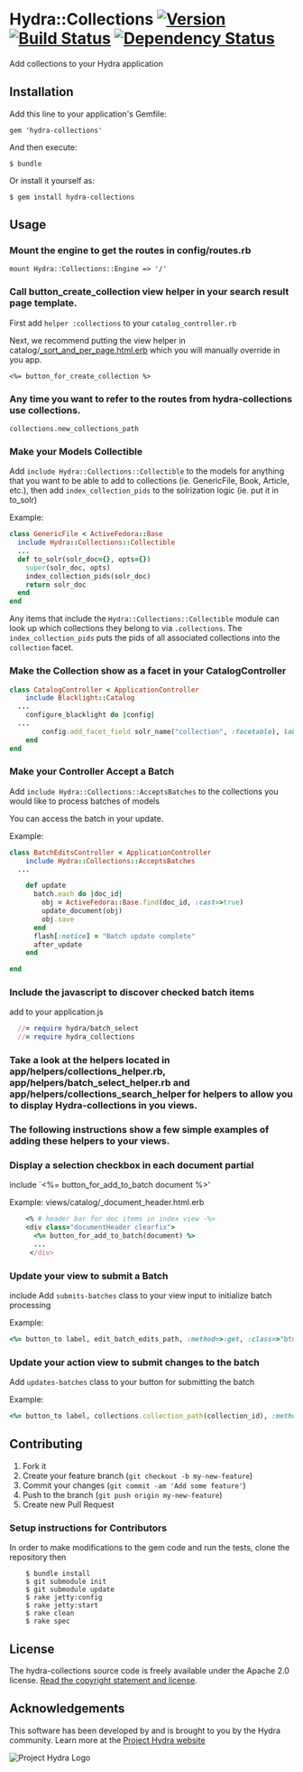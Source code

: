 # Hydra::Collections [![Version](https://badge.fury.io/rb/hydra-collections.png)](http://badge.fury.io/rb/hydra-collections) [![Build Status](https://travis-ci.org/projecthydra/hydra-collections.png?branch=master)](https://travis-ci.org/projecthydra/hydra-collections) [![Dependency Status](https://gemnasium.com/projecthydra/hydra-collections.png)](https://gemnasium.com/projecthydra/hydra-collections)

Add collections to your Hydra application

## Installation

Add this line to your application's Gemfile:

    gem 'hydra-collections'

And then execute:

    $ bundle

Or install it yourself as:

    $ gem install hydra-collections

## Usage

### Mount the engine to get the routes in config/routes.rb

    mount Hydra::Collections::Engine => '/'

### Call button_create_collection view helper in your search result page template.
  First add `helper :collections` to your `catalog_controller.rb`
  
  Next, we recommend putting the view helper in catalog/[_sort_and_per_page.html.erb](https://github.com/projectblacklight/blacklight/blob/master/app/views/catalog/_sort_and_per_page.html.erb) which you will manually override in you app.
```erb
<%= button_for_create_collection %>
```    

### Any time you want to refer to the routes from hydra-collections use collections.
    collections.new_collections_path

### Make your Models Collectible

Add `include Hydra::Collections::Collectible` to the models for anything that you want to be able to add to collections (ie. GenericFile, Book, Article, etc.), then add `index_collection_pids` to the solrization logic (ie. put it in to_solr)

Example:
```ruby
class GenericFile < ActiveFedora::Base
  include Hydra::Collections::Collectible
  ...
  def to_solr(solr_doc={}, opts={})
    super(solr_doc, opts)
    index_collection_pids(solr_doc)
    return solr_doc
  end
end
```

Any items that include the `Hydra::Collections::Collectible` module can look up which collections they belong to via `.collections`.  The `index_collection_pids` puts the pids of all associated collections into the `collection` facet.

### Make the Collection show as a facet in your CatalogController

```ruby
class CatalogController < ApplicationController
    include Blacklight::Catalog
  ...
    configure_blacklight do |config|
  ...     
        config.add_facet_field solr_name("collection", :facetable), label: "Collection", helper_method: :collection_name
    end
end
```

### Make your Controller Accept a Batch

Add `include Hydra::Collections::AcceptsBatches` to the collections you would like to process batches of models

You can access the batch in your update.

Example:
```ruby
class BatchEditsController < ApplicationController
    include Hydra::Collections::AcceptsBatches
  ...

    def update
      batch.each do |doc_id|
        obj = ActiveFedora::Base.find(doc_id, :cast=>true)
        update_document(obj)
        obj.save
      end
      flash[:notice] = "Batch update complete"
      after_update
    end

end
```
### Include the javascript to discover checked batch items

add to your application.js
```ruby
  //= require hydra/batch_select
  //= require hydra_collections
```

### Take a look at the helpers located in app/helpers/collections_helper.rb, app/helpers/batch_select_helper.rb and app/helpers/collections_search_helper for helpers to allow you to display Hydra-collections in you views.
### The following instructions show a few simple examples of adding these helpers to your views.

### Display a selection checkbox in each document partial

include `<%= button_for_add_to_batch document %>'

Example: views/catalog/_document_header.html.erb
```ruby
    <% # header bar for doc items in index view -%>
    <div class="documentHeader clearfix">
      <%= button_for_add_to_batch(document) %>
      ...
     </div>

```


### Update your view to submit a Batch

include
Add `submits-batches` class to your view input to initialize batch processing

Example:
```ruby
<%= button_to label, edit_batch_edits_path, :method=>:get, :class=>"btn submits-batches", 'data-behavior'=>'batch-edit', :id=>'batch-edit' %>
```

### Update your action view to submit changes to the batch

Add `updates-batches` class to your button for submitting the batch

Example:
```ruby
<%= button_to label, collections.collection_path(collection_id), :method=>:put, :class=>"btn btn-primary updates-collection submits-batches collection-update", 'data-behavior'=>'hydra-collections', :id=>'hydra-collection-update' %>
```


## Contributing

1. Fork it
2. Create your feature branch (`git checkout -b my-new-feature`)
3. Commit your changes (`git commit -am 'Add some feature'`)
4. Push to the branch (`git push origin my-new-feature`)
5. Create new Pull Request

### Setup instructions for Contributors

In order to make modifications to the gem code and run the tests, clone the repository then

```
    $ bundle install
    $ git submodule init
    $ git submodule update
    $ rake jetty:config
    $ rake jetty:start
    $ rake clean
    $ rake spec
```

## License

The hydra-collections source code is freely available under the Apache 2.0 license.
[Read the copyright statement and license](/LICENSE.txt).

## Acknowledgements

This software has been developed by and is brought to you by the Hydra community.  Learn more at the [Project Hydra website](http://projecthydra.org)

![Project Hydra Logo](https://github.com/uvalib/libra-oa/blob/a6564a9e5c13b7873dc883367f5e307bf715d6cf/public/images/powered_by_hydra.png?raw=true)
